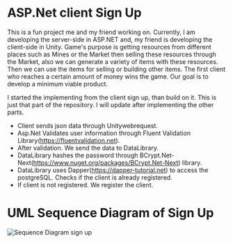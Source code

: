 # ASP.Net client Sign Up  

This is a fun project me and my friend working on. Currently, I am developing the server-side in ASP.NET and, my friend is developing the client-side in Unity. Game's purpose is getting resources from different places such as Mines or the Market then selling these resources through the Market, also we can generate a variety of items with these resources. Then we can use the items for selling or building other items. The first client who reaches a certain amount of money wins the game. Our goal is to develop a minimum viable product.
 
I started the implementing from the client sign up, than build on it. This is just that part of the repository. I will update after implementing the other parts.  
 
- Client sends json data through Unitywebrequest.
- Asp.Net Validates user information through Fluent Validation Library(https://fluentvalidation.net). 
- After validation. We send the data to DataLibrary.
- DataLibrary hashes the password through BCrypt.Net-Next(https://www.nuget.org/packages/BCrypt.Net-Next) library. 
- DataLibrary uses Dapper(https://dapper-tutorial.net) to access the postgreSQL. Checks if the client is already registered.
- If client is not registered. We register the client.

# UML Sequence Diagram of Sign Up
![Sequence Diagram sign up](https://user-images.githubusercontent.com/37782582/125366266-c4437000-e343-11eb-8b12-9090dbda3bf5.PNG)








